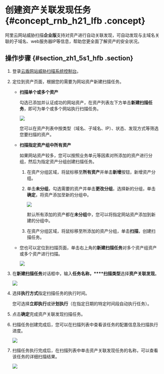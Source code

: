 # 创建资产关联发现任务 {#concept_rnb_h21_lfb .concept}

阿里云网站威胁扫描**企业版**支持对资产进行自动关联发现，可自动发现与主域名关联的子域名、web服务器IP等信息，帮助您更全面了解资产的安全状况。

## 操作步骤 {#section_zh1_5s1_hfb .section}

1.  登录[云盾网站威胁扫描系统控制台](https://yundun.console.aliyun.com/?p=avds)。
2.  定位到资产页面，根据您的需要为网站资产新建扫描任务。
    -   **扫描单个或多个资产**

        勾选已添加并认证成功的网站资产，在资产列表左下方单击**新建扫描任务**，即可为单个或多个网站执行扫描任务。

        ![](http://static-aliyun-doc.oss-cn-hangzhou.aliyuncs.com/assets/img/23603/154104096321380_zh-CN.png)

        您可以在资产列表中按类型（域名、子域名、IP）、状态、发现方式等筛选您要扫描的资产。

    -   **扫描指定资产组中所有资产**

        如果网站资产较多，您可以按照业务单元等因素对所添加的资产进行分组，然后为指定资产分组创建扫描任务。

        1.  在资产分组区域，将鼠标移至**所有资产**并单击**新增**按钮，新增资产分组。

             

        2.  单击**未分组**，勾选需要的资产并单击**更改分组**，选择新的分组，单击**确定**，将资产添加至新的分组中。

            ![](http://static-aliyun-doc.oss-cn-hangzhou.aliyuncs.com/assets/img/23603/154104096321383_zh-CN.png)

            默认所有添加的资产都在**未分组**中，您可以将指定网站资产添加到新建的分组中。

        3.  在资产分组区域，将鼠标移至所添加的资产分组，单击**扫描**，创建扫描任务。

             

    -   您也可以定位到扫描页面，单击右上角的**新建扫描任务**对多个资产组资产或多个资产进行扫描。

        ![](http://static-aliyun-doc.oss-cn-hangzhou.aliyuncs.com/assets/img/23603/154104096321385_zh-CN.png)

3.  在**新建扫描任务**对话框中，输入**任务名称，****扫描类型**选择**资产关联发现**。

    ![](http://static-aliyun-doc.oss-cn-hangzhou.aliyuncs.com/assets/img/23603/154104096321387_zh-CN.png)

4.  选择**执行方式**指定扫描任务的执行时间。

    您可选择**立即执行**或**计划执行**（在指定日期的特定时间段自动执行任务）。

5.  点击**确定**完成资产关联发现扫描任务。
6.  扫描任务创建完成后，您可以在扫描列表中查看该任务的配置信息及扫描执行进度。

    ![](http://static-aliyun-doc.oss-cn-hangzhou.aliyuncs.com/assets/img/23603/154104096321388_zh-CN.png)

7.  扫描任务执行完成后，在扫描列表中单击资产关联发现任务的名称，可以查看该任务的详细扫描结果。

    ![](http://static-aliyun-doc.oss-cn-hangzhou.aliyuncs.com/assets/img/23603/154104096321389_zh-CN.png)


